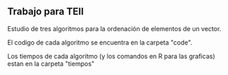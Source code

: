 ## Trabajo para TEII

Estudio de tres algoritmos para la ordenación de elementos de un vector.

El codigo de cada algoritmo se encuentra en la carpeta "code".

Los tiempos de cada algoritmo (y los comandos en R para las graficas) estan en la carpeta "tiempos"
